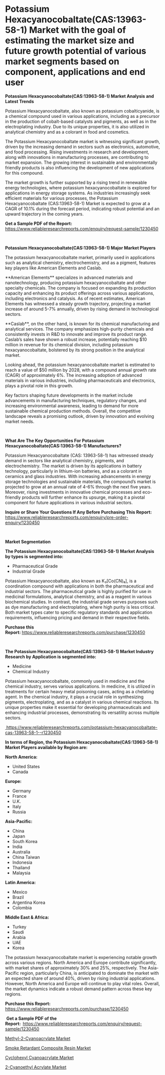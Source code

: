 <p><h1>Potassium Hexacyanocobaltate(CAS:13963-58-1) Market with the goal of estimating the market size and future growth potential of various market segments based on component, applications and end user</h1></p><p><strong>Potassium Hexacyanocobaltate(CAS:13963-58-1) Market Analysis and Latest Trends</strong></p>
<p><p>Potassium Hexacyanocobaltate, also known as potassium cobalticyanide, is a chemical compound used in various applications, including as a precursor in the production of cobalt-based catalysts and pigments, as well as in the electroplating industry. Due to its unique properties, it is also utilized in analytical chemistry and as a colorant in food and cosmetics.</p><p>The Potassium Hexacyanocobaltate market is witnessing significant growth, driven by the increasing demand in sectors such as electronics, automotive, and food processing. Rising investments in research and development, along with innovations in manufacturing processes, are contributing to market expansion. The growing interest in sustainable and environmentally friendly products is also influencing the development of new applications for this compound.</p><p>The market growth is further supported by a rising trend in renewable energy technologies, where potassium hexacyanocobaltate is explored for applications in energy storage systems. As industries increasingly seek efficient materials for various processes, the Potassium Hexacyanocobaltate (CAS:13963-58-1) Market is expected to grow at a CAGR of 10.1% during the forecast period, indicating robust potential and an upward trajectory in the coming years.</p></p>
<p><strong>Get a Sample PDF of the Report:&nbsp;</strong> <a href="https://www.reliableresearchreports.com/enquiry/request-sample/1230450?utm_campaign=48&utm_medium=2&utm_source=Github&utm_content=ia&utm_term=03022025&utm_id=potassium-hexacyanocobaltatecas13963-58-1">https://www.reliableresearchreports.com/enquiry/request-sample/1230450</a></p>
<p>&nbsp;</p>
<p><strong>Potassium Hexacyanocobaltate(CAS:13963-58-1) Major Market Players</strong></p>
<p><p>The potassium hexacyanocobaltate market, primarily used in applications such as analytical chemistry, electrochemistry, and as a pigment, features key players like American Elements and Caslab. </p><p>**American Elements** specializes in advanced materials and nanotechnology, producing potassium hexacyanocobaltate and other specialty chemicals. The company is focused on expanding its production capacity and enhancing its product offerings across various applications, including electronics and catalysis. As of recent estimates, American Elements has witnessed a steady growth trajectory, projecting a market increase of around 5-7% annually, driven by rising demand in technological sectors.</p><p>**Caslab**, on the other hand, is known for its chemical manufacturing and analytical services. The company emphasizes high-purity chemicals and consistently invests in R&D to innovate and improve its product range. Caslab’s sales have shown a robust increase, potentially reaching $10 million in revenue for its chemical division, including potassium hexacyanocobaltate, bolstered by its strong position in the analytical market.</p><p>Looking ahead, the potassium hexacyanocobaltate market is estimated to reach a value of $50 million by 2028, with a compound annual growth rate (CAGR) of approximately 6%. The increasing adoption of advanced materials in various industries, including pharmaceuticals and electronics, plays a pivotal role in this growth.</p><p>Key factors shaping future developments in the market include advancements in manufacturing techniques, regulatory changes, and increasing environmental awareness, leading to demand for more sustainable chemical production methods. Overall, the competitive landscape reveals a promising outlook, driven by innovation and evolving market needs.</p></p>
<p>&nbsp;</p>
<p><strong>What Are The Key Opportunities For Potassium Hexacyanocobaltate(CAS:13963-58-1) Manufacturers?</strong></p>
<p><p>Potassium Hexacyanocobaltate (CAS: 13963-58-1) has witnessed steady demand in sectors like analytical chemistry, pigments, and electrochemistry. The market is driven by its applications in battery technology, particularly in lithium-ion batteries, and as a colorant in ceramics and glass industries. With increasing advancements in energy storage technologies and sustainable materials, the compound’s market is projected to grow at an annual rate of 4-6% through the next five years. Moreover, rising investments in innovative chemical processes and eco-friendly products will further enhance its upsurge, making it a pivotal component for future applications in various industrial sectors.</p></p>
<p><strong>Inquire or Share Your Questions If Any Before Purchasing This Report:</strong> <a href="https://www.reliableresearchreports.com/enquiry/pre-order-enquiry/1230450?utm_campaign=48&utm_medium=2&utm_source=Github&utm_content=ia&utm_term=03022025&utm_id=potassium-hexacyanocobaltatecas13963-58-1">https://www.reliableresearchreports.com/enquiry/pre-order-enquiry/1230450</a></p>
<p>&nbsp;</p>
<p><strong>Market Segmentation</strong></p>
<p><strong>The Potassium Hexacyanocobaltate(CAS:13963-58-1) Market Analysis by types is segmented into:</strong></p>
<p><ul><li>Pharmaceutical Grade</li><li>Industrial Grade</li></ul></p>
<p><p>Potassium Hexacyanocobaltate, also known as K₃[Co(CN)₆], is a coordination compound with applications in both the pharmaceutical and industrial sectors. The pharmaceutical grade is highly purified for use in medicinal formulations, analytical chemistry, and as a reagent in various biochemical studies. In contrast, the industrial grade serves purposes such as dye manufacturing and electroplating, where high purity is less critical. Both market types cater to specific regulatory standards and application requirements, influencing pricing and demand in their respective fields.</p></p>
<p><strong>Purchase this Report:&nbsp;</strong><a href="https://www.reliableresearchreports.com/purchase/1230450?utm_campaign=48&utm_medium=2&utm_source=Github&utm_content=ia&utm_term=03022025&utm_id=potassium-hexacyanocobaltatecas13963-58-1">https://www.reliableresearchreports.com/purchase/1230450</a></p>
<p>&nbsp;</p>
<p><strong>The Potassium Hexacyanocobaltate(CAS:13963-58-1) Market Industry Research by Application is segmented into:</strong></p>
<p><ul><li>Medicine</li><li>Chemical Industry</li></ul></p>
<p><p>Potassium hexacyanocobaltate, commonly used in medicine and the chemical industry, serves various applications. In medicine, it is utilized in treatments for certain heavy metal poisoning cases, acting as a chelating agent. In the chemical industry, it plays a crucial role in synthesizing pigments, electroplating, and as a catalyst in various chemical reactions. Its unique properties make it essential for developing pharmaceuticals and enhancing industrial processes, demonstrating its versatility across multiple sectors.</p></p>
<p><a href="https://www.reliableresearchreports.com/potassium-hexacyanocobaltate-cas-13963-58-1--r1230450?utm_campaign=48&utm_medium=2&utm_source=Github&utm_content=ia&utm_term=03022025&utm_id=potassium-hexacyanocobaltatecas13963-58-1">&nbsp;https://www.reliableresearchreports.com/potassium-hexacyanocobaltate-cas-13963-58-1--r1230450</a></p>
<p><strong>In terms of Region, the Potassium Hexacyanocobaltate(CAS:13963-58-1) Market Players available by Region are:</strong></p>
<p>
    <p> <strong> North America: </strong>
        <ul>
            <li>United States</li>
            <li>Canada</li>
        </ul>
        </p> 
    <p> <strong> Europe: </strong>
        <ul>
            <li>Germany</li>
            <li>France</li>
            <li>U.K.</li>
            <li>Italy</li>
            <li>Russia</li>
        </ul>
        </p> 
    <p> <strong> Asia-Pacific: </strong>
        <ul>
            <li>China</li>
            <li>Japan</li>
            <li>South Korea</li>
            <li>India</li>
            <li>Australia</li>
            <li>China Taiwan</li>
            <li>Indonesia</li>
            <li>Thailand</li>
            <li>Malaysia</li>
        </ul>
        </p> 
    <p> <strong> Latin America: </strong>
        <ul>
            <li>Mexico</li>
            <li>Brazil</li>
            <li>Argentina Korea</li>
            <li>Colombia</li>
        </ul>
        </p> 
    <p> <strong> Middle East & Africa: </strong>
        <ul>
            <li>Turkey</li>
            <li>Saudi</li>
            <li>Arabia</li>
            <li>UAE</li>
            <li>Korea</li>
        </ul>
    </p>
    </p>
<p><p>The potassium hexacyanocobaltate market is experiencing notable growth across various regions. North America and Europe contribute significantly, with market shares of approximately 30% and 25%, respectively. The Asia-Pacific region, particularly China, is anticipated to dominate the market with an expected share of around 40%, driven by rising industrial applications. However, North America and Europe will continue to play vital roles. Overall, the market dynamics indicate a robust demand pattern across these key regions.</p></p>
<p><strong>Purchase this Report: </strong><a href="https://www.reliableresearchreports.com/purchase/1230450?utm_campaign=48&utm_medium=2&utm_source=Github&utm_content=ia&utm_term=03022025&utm_id=potassium-hexacyanocobaltatecas13963-58-1">https://www.reliableresearchreports.com/purchase/1230450</a></p>
<p>&nbsp;<strong>Get a Sample PDF of the Report:&nbsp;&nbsp;</strong><a href="https://www.reliableresearchreports.com/enquiry/request-sample/1230450?utm_campaign=48&utm_medium=2&utm_source=Github&utm_content=ia&utm_term=03022025&utm_id=potassium-hexacyanocobaltatecas13963-58-1">https://www.reliableresearchreports.com/enquiry/request-sample/1230450</a></p>
<p><strong></strong></p>
<p><p><a href="https://github.com/xtysizov/Market-Research-Report-List-1/blob/main/methyl-2-cyanoacrylate-market.md?utm_campaign=48&utm_medium=2&utm_source=Github&utm_content=ia&utm_term=03022025&utm_id=potassium-hexacyanocobaltatecas13963-58-1">Methyl-2-Cyanoacrylate Market</a></p><p><a href="https://github.com/djembashote/Market-Research-Report-List-1/blob/main/smoke-retardant-composite-resin-market.md?utm_campaign=48&utm_medium=2&utm_source=Github&utm_content=ia&utm_term=03022025&utm_id=potassium-hexacyanocobaltatecas13963-58-1">Smoke Retardant Composite Resin Market</a></p><p><a href="https://github.com/vjorelaclliv/Market-Research-Report-List-1/blob/main/cyclohexyl-cyanoacrylate-market.md?utm_campaign=48&utm_medium=2&utm_source=Github&utm_content=ia&utm_term=03022025&utm_id=potassium-hexacyanocobaltatecas13963-58-1">Cyclohexyl Cyanoacrylate Market</a></p><p><a href="https://github.com/xalatieusope/Market-Research-Report-List-1/blob/main/2-cyanoethyl-acrylate-market.md?utm_campaign=48&utm_medium=2&utm_source=Github&utm_content=ia&utm_term=03022025&utm_id=potassium-hexacyanocobaltatecas13963-58-1">2-Cyanoethyl Acrylate Market</a></p></p>